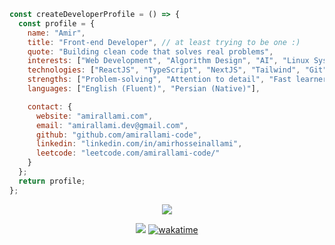 ```js
const createDeveloperProfile = () => {
  const profile = {
    name: "Amir",
    title: "Front-end Developer", // at least trying to be one :)
    quote: "Building clean code that solves real problems",
    interests: ["Web Development", "Algorithm Design", "AI", "Linux Systems"],
    technologies: ["ReactJS", "TypeScript", "NextJS", "Tailwind", "Git"],
    strengths: ["Problem-solving", "Attention to detail", "Fast learner"],
    languages: ["English (Fluent)", "Persian (Native)"],

    contact: {
      website: "amirallami.com",
      email: "amirallami.dev@gmail.com",
      github: "github.com/amirallami-code",
      linkedin: "linkedin.com/in/amirhosseinallami",
      leetcode: "leetcode.com/amirallami-code/"
    }
  };
  return profile;
};
```

<div align="center">
  <img src="https://skillicons.dev/icons?i=html,css,js,react,typescript,nextjs,tailwind,git,github,wordpress,photoshop"/> 
  
  ![](https://komarev.com/ghpvc/?username=amirallami-code&color=blue&abbreviated=true)
  [![wakatime](https://wakatime.com/badge/user/ea37a3e6-62f6-4820-87db-7f654e64d96c.svg)](https://wakatime.com/@ea37a3e6-62f6-4820-87db-7f654e64d96c)
</div>
